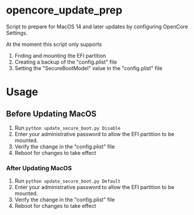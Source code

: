 # opencore_update_prep
Script to prepare for MacOS 14 and later updates by configuring OpenCore Settings.

At the moment this script only supports
1. Fnding and mounting the EFI partition
2. Creating a backup of the "config.plist" file
3. Setting the "SecureBootModel" value in the "config.plist" file

# Usage

## Before Updating MacOS

1. Run `python update_secure_boot.py Disable`
2. Enter your administrative password to allow the EFI partition to be mounted.
3. Verify the change in the "config.plist" file
4. Reboot for changes to take effect

### After Updating MacOS

1. Run `python update_secure_boot.py Default`
2. Enter your administrative password to allow the EFI partition to be mounted.
3. Verify the change in the "config.plist" file
4. Reboot for changes to take effect